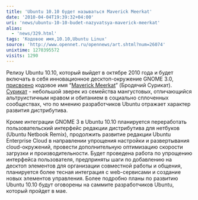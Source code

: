 ```yaml
---
title: 'Ubuntu 10.10 будет называться Maverick Meerkat'
date: '2010-04-04T19:39:32+04:00'
uri: 'news/ubuntu-10-10-budet-nazyvatsya-maverick-meerkat'
alias: 
  - 'news/329.html'
tags: 'Кодовое имя,10.10,Ubuntu Linux'
source: 'http://www.opennet.ru/opennews/art.shtml?num=26074'
unixtime: 1270395572
visits: 1290
---
```

Релизу Ubuntu 10.10, который выйдет в октябре 2010 года и будет включать в себя инновационное десктоп-окружение GNOME 3.0, [присвоено](http://www.markshuttleworth.com/archives/336) кодовое имя “[Maverick Meerkat](https://wiki.ubuntu.com/DevelopmentCodeNames)” (Бродячий Сурикат). [Сурикат](http://ru.wikipedia.org/wiki/%D0%A1%D1%83%D1%80%D0%B8%D0%BA%D0%B0%D1%82) - небольшой зверек из семейства мангустовых, отличающийся альтруистичным нравом и обитанием в социально сплоченных сообществах, что по мнению разработчиков Ubuntu отражает характер развития дистрибутива.

Кроме интеграции GNOME 3 в Ubuntu 10.10 планируется переработать пользовательский интерфейс редакции дистрибутива для нетбуков (Ubuntu Netbook Remix), продолжить развитие редакции Ubuntu Enterprise Cloud в направлении упрощения настройки и развертывания cloud-окружений, провести дополнительную оптимизацию скорости загрузки и производительности. Будет проведена работа по упрощению интерфейса пользователя, предприняты шаги по добавлению на десктоп элементов для организации совместной работы и общения, планируется более тесная интеграция с web-сервисами и создание новых элементов управления. Более подробно планы по развитию Ubuntu 10.10 будут оговорены на саммите разработчиков Ubuntu, который пройдет в мае.
